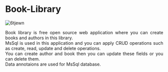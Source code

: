 # Book-Library

![6tjewn](https://user-images.githubusercontent.com/42059887/190504699-b904329e-9044-4754-b908-07d340caf85c.gif)

<p align="justify"> Book library is free open source web application where you can create books and authors in this library.<br>
MsSql is used in this application and you can apply CRUD operations such as create, read, update and delete operations.<br>
You can create author and book then you can update these fields or you can delete them.<br>
Data annotaions are used for MsSql database. </p>

